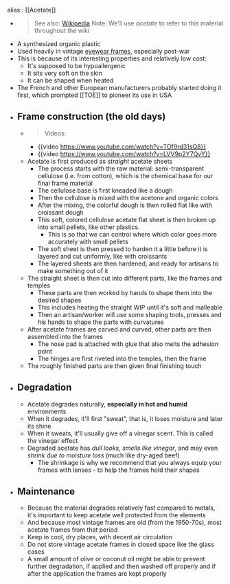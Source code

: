 alias:: [[Acetate]]

- > See also: [Wikipedia](https://en.wikipedia.org/wiki/Cellulose_acetate)
  > Note: We'll use *acetate* to refer to this material throughout the wiki
- A synthesized organic plastic
- Used heavily in vintage [eyewear frames]([[Frame]]), especially post-war
- This is because of its interesting properties and relatively low cost:
	- It's supposed to be hypoallergenic
	- It sits very soft on the skin
	- It can be shaped when heated
- The French and other European manufacturers probably started doing it first, which prompted [[TOE]] to pioneer its use in USA
- ## Frame construction (the old days)
	- > Videos:
		- {{video https://www.youtube.com/watch?v=TOf9rd31sQ8}}
		- {{video https://www.youtube.com/watch?v=LVV9p2Y7QvY}}
	- Acetate is first produced as *straight* acetate sheets
		- The process starts with the raw material: semi-transparent cellulose (i.e. from cotton), which is the chemical base for our final frame material
		- The cellulose base is first kneaded like a dough
		- Then the cellulose is mixed with the acetone and organic colors
		- After the mixing, the colorful dough is then rolled flat like with croissant dough
		- This soft, colored cellulose acetate flat sheet is then broken up into small pellets, like other plastics.
			- This is so that we can control where which color goes more accurately with small pellets
		- The soft sheet is then pressed to harden it a little before it is layered and cut uniformly, like with croissants
		- The layered sheets are then hardened, and ready for artisans to make something out of it
	- The straight sheet is then cut into different parts, like the frames and temples
		- These parts are then worked by hands to shape them into the desired shapes
		- This includes heating the straight WIP until it's soft and malleable
		- Then an artisan/worker will use some shaping tools, presses and his hands to shape the parts with curvatures
	- After acetate frames are carved and curved, other parts are then assembled into the frames
		- The nose pad is attached with glue that also melts the adhesion point
		- The hinges are first riveted into the temples, then the frame
	- The roughly finished parts are then given final finishing touch
- ## Degradation
	- Acetate degrades naturally, **especially in hot and humid** environments
	- When it degrades, it'll first "sweat", that is, it loses moisture and later its shine
	- When it sweats, it'll usually give off a vinegar scent. This is called the vinegar effect
	- Degraded acetate has *dull looks*, *smells like vinegar*, and may even *shrink due to moisture loss* (much like dry-aged beef)
		- The shrinkage is why we recommend that you always equip your frames with lenses - to help the frames hold their shapes
- ## Maintenance
	- Because the material degrades relatively fast compared to metals, it's important to keep acetate well protected from the elements
	- And because most vintage frames are old (from the 1950-70s), most acetate frames from that period
	- Keep in cool, dry places, with decent air circulation
	- Do not store vintage acetate frames in closed space like the glass cases
	- A small amount of olive or coconut oil might be able to prevent further degradation, if applied and then washed off properly and if after the application the frames are kept properly